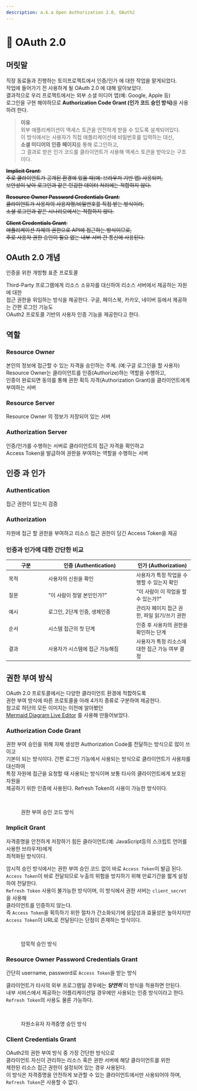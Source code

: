 ```yaml
---
description: a.k.a Open Authorization 2.0, OAuth2
---
```


# 🚪 OAuth 2.0

## 머릿말

직장 동료들과 진행하는 토이프로젝트에서 인증/인가 에 대한 작업을 맡게되었다.\
작업에 들어가기 전 사용하게 될 OAuth 2.0 에 대해 알아보았다.\
결과적으로 우리 프로젝트에서는 외부 소셜 미디어 앱(예: Google, Apple 등) \
로그인을 구현 해야하므로 **Authorization Code Grant (인가 코드 승인 방식)**&#xC744; 사용하려 한다.

> **이유**\
> 외부 애플리케이션이 액세스 토큰을 안전하게 받을 수 있도록 설계되어있다. \
> 이 방식에서는 사용자가 직접 애플리케이션에 비밀번호를 입력하는 대신, \
> **소셜 미디어의 인증 페이지**를 통해 로그인하고, \
> 그 결과로 받은 인가 코드를 클라이언트가 사용해 액세스 토큰을 받아오는 구조이다.

~~**Implicit Grant**:~~\
~~주로 클라이언트가 공개된 환경에 있을 때(예: 브라우저 기반 앱) 사용되며,~~ \
~~보안성이 낮아 로그인과 같은 민감한 데이터 처리에는 적합하지 않다.~~

~~**Resource Owner Password Credentials Grant**:~~ \
~~클라이언트가 사용자의 사용자명/비밀번호를 직접 받는 방식이라,~~ \
~~소셜 로그인과 같은 시나리오에서는 적합하지 않다.~~

~~**Client Credentials Grant**:~~ \
~~애플리케이션 자체의 권한으로 API에 접근하는 방식이므로,~~ \
~~주로 사용자 권한 승인이 필요 없는 내부 서버 간 통신에 사용된다.~~

## OAuth 2.0 **개념**

인증을 위한 개방형 표준 프로토콜

Third-Party 프로그램에게 리소스 소유자를 대신하여 리소스 서버에서 제공하는 자원에 대한 \
접근 권한을 위임하는 방식을 제공한다. 구글, 페이스북, 카카오, 네이버 등에서 제공하는 간편 로그인 기능도 \
OAuth2 프로토콜 기반의 사용자 인증 기능을 제공한다고 한다.

## **역할**&#x20;

### **Resource Owner**

본인의 정보에 접근할 수 있는 자격을 승인하는 주체. (예:구글 로그인을 할 사용자) \
Resource Owner는 클라이언트를 인증(Authorize)하는 역할을 수행하고, \
인증이 완료되면 동의를 통해 권한 획득 자격(Authorization Grant)을 클라이언트에게 부여하는 서버

### **Resource Server**

Resource Owner 의 정보가 저장되어 있는 서버

### &#xD;**Authorization Server**

인증/인가를 수행하는 서버로 클라이언트의 접근 자격을 확인하고 \
Access Token을 발급하여 권한을 부여하는 역할을 수행하는 서버

## **인증 과 인가**

### **Authentication**&#x20;

접근 권한이 있는지 검증

### **Authorization**&#x20;

자원에 접근 할 권한을 부여하고 리소스 접근 권한이 담긴 Access Token을 제공

### **인증과 인가에 대한 간단한 비교**

<table><thead><tr><th width="94">구분</th><th width="226">인증 (Authentication)</th><th>인가 (Authorization)</th></tr></thead><tbody><tr><td>목적</td><td>사용자의 신원을 확인</td><td>사용자가 특정 작업을 수행할 수 있는지 확인</td></tr><tr><td>질문</td><td>"이 사람이 정말 본인인가?"</td><td>"이 사람이 이 작업을 할 수 있는가?"</td></tr><tr><td>예시</td><td>로그인, 2단계 인증, 생체인증</td><td>관리자 페이지 접근 권한, 파일 읽기/쓰기 권한</td></tr><tr><td>순서</td><td>시스템 접근의 첫 단계</td><td>인증 후 사용자의 권한을 확인하는 단계</td></tr><tr><td>결과</td><td>사용자가 시스템에 접근 가능해짐</td><td>사용자가 특정 리소스에 대한 접근 가능 여부 결정</td></tr></tbody></table>

## **권한 부여 방식**

OAuth 2.0 프로토콜에서는 다양한 클라이언트 환경에 적합하도록 \
권한 부여 방식에 따른 프로토콜을 아래 4가지 종류로 구분하여 제공한다.\
참고로 하단의 모든 이미지는 이전에 알아봤던 \
[Mermaid Diagram Live Editor](../et-cetera/mermaid-sequence-diagram.md) 를 사용해 만들어보았다.

### Authorization Code Grant <a href="#id-1-authorization-code-grant" id="id-1-authorization-code-grant"></a>

권한 부여 승인을 위해 자체 생성한 Authorization Code를 전달하는 방식으로 많이 쓰이고 \
기본이 되는 방식이다. 간편 로그인 기능에서 사용되는 방식으로 클라이언트가 사용자를 대신하여 \
특정 자원에 접근을 요청할 때 사용되는 방식이며 보통 타사의 클라이언트에게 보호된 자원을 \
제공하기 위한 인증에 사용된다. Refresh Token의 사용이 가능한 방식이다.

<figure><img src="../../.gitbook/assets/스크린샷 2024-10-26 오후 10.04.09.png" alt=""><figcaption><p>권한 부여 승인 코드 방식</p></figcaption></figure>

### Implicit Grant  <a href="#id-2-implicit-grant" id="id-2-implicit-grant"></a>

자격증명을 안전하게 저장하기 힘든 클라이언트(예: JavaScript등의 스크립트 언어를 사용한 브라우저)에게 \
최적화된 방식이다.

암시적 승인 방식에서는 권한 부여 승인 코드 없이 바로 `Access Token`이 발급 된다. \
`Access Token`이 바로 전달되므로 누출의 위험을 방지하기 위해 만료기간을 짧게 설정하여 전달한다.\
`Refresh Token` 사용이 불가능한 방식이며, 이 방식에서 권한 서버는 `client_secret`을 사용해 \
클라이언트를 인증하지 않는다. \
즉 `Access Token`을 획득하기 위한 절차가 간소화되기에 응답성과 효율성은 높아지지만 \
`Access Token`이 URL로 전달된다는 단점이 존재하는 방식이다.

<figure><img src="../../.gitbook/assets/스크린샷 2024-10-26 오후 10.08.50.png" alt=""><figcaption><p>암묵적 승인 방식</p></figcaption></figure>

### Resource Owner Password Credentials Grant <a href="#id-3-resource-owner-password-credentials-grant" id="id-3-resource-owner-password-credentials-grant"></a>

간단히 username, password로 `Access Token`을 받는 방식

클라이언트가 타사의 외부 프로그램일 경우에는 _**당연히**_ 이 방식을 적용하면 안된다. \
내부 서비스에서 제공하는 어플리케이션일 경우에만 사용되는 인증 방식이라고 한다. \
`Refresh Token`의 사용도 물론 가능하다.

<figure><img src="../../.gitbook/assets/스크린샷 2024-10-26 오후 10.15.18.png" alt=""><figcaption><p>자원소유자 자격증명 승인 방식</p></figcaption></figure>

### Client Credentials Grant <a href="#id-4-client-credentials-grant" id="id-4-client-credentials-grant"></a>

OAuth2의 권한 부여 방식 중 가장 간단한 방식으로 \
클라이언트 자신이 관리하는 리소스 혹은 권한 서버에 해당 클라이언트를 위한 \
제한된 리소스 접근 권한이 설정되어 있는 경우 사용된다. \
이 방식은 자격증명을 안전하게 보관할 수 있는 클라이언트에서만 사용되어야 하며, \
`Refresh Token`은 사용할 수 없다.

<figure><img src="../../.gitbook/assets/스크린샷 2024-10-26 오후 10.17.37.png" alt=""><figcaption></figcaption></figure>
